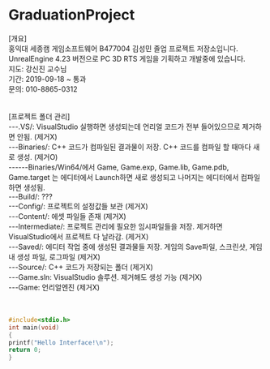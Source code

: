 ﻿# GraduationProject  
[개요]<br>
홍익대 세종캠 게임소프트웨어 B477004 김성민 졸업 프로젝트 저장소입니다.<br>
UnrealEngine 4.23 버전으로 PC 3D RTS 게임을 기획하고 개발중에 있습니다.<br>
지도: 강신진 교수님<br>
기간: 2019-09-18 ~ 통과<br>
문의: 010-8865-0312<br>
<br>
<br>
[프로젝트 폴더 관리]<br>
---.VS/: VisualStudio 실행하면 생성되는데 언리얼 코드가 전부 들어있으므로 제거하면 안됨. (제거X)<br>
---Binaries/: C++ 코드가 컴파일된 결과물이 저장. C++ 코드를 컴파일 할 때마다 새로 생성. (제거O)<br>
------Binaries/Win64/에서 Game, Game.exp, Game.lib, Game.pdb, Game.target 는 에디터에서 Launch하면 새로 생성되고 나머지는 에디터에서 컴파일하면 생성됨.<br>
---Build/: ???<br>
---Config/: 프로젝트의 설정값들 보관 (제거X)<br>
---Content/: 에셋 파일들 존재 (제거X)<br>
---Intermediate/: 프로젝트 관리에 필요한 임시파일들을 저장. 제거하면 VisualStudio에서 프로젝트 다 날라감. (제거X)<br>
---Saved/: 에디터 작업 중에 생성된 결과물들 저장. 게임의 Save파일, 스크린샷, 게임내 생성 파일, 로그파일 (제거X)<br>
---Source/: C++ 코드가 저장되는 폴더 (제거X)<br>
---Game.sln: VisualStudio 솔루션. 제거해도 생성 가능 (제거X)<br>
---Game: 언리얼엔진 (제거X)<br>
<br>
<br>
```c
#include<stdio.h>
int main(void)
{
printf("Hello Interface!\n");
return 0;
}
```
